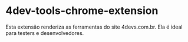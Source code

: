 # 4dev-tools-chrome-extension
Esta extensão renderiza as ferramentas do site 4devs.com.br. Ela é ideal para testers e desenvolvedores.
